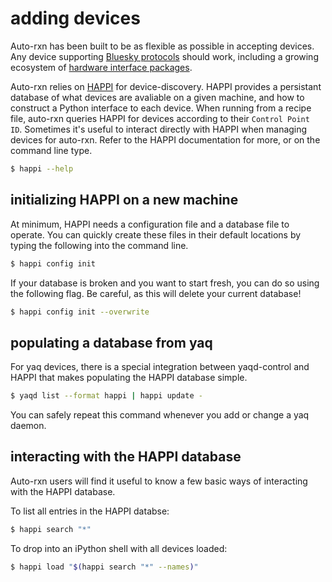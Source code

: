 # adding devices

Auto-rxn has been built to be as flexible as possible in accepting devices.
Any device supporting [Bluesky protocols](https://blueskyproject.io/bluesky/hardware) should work, including a growing ecosystem of [hardware interface packages](https://blueskyproject.io/bluesky/hardware-interfaces). 

Auto-rxn relies on [HAPPI](https://pcdshub.github.io/happi/) for device-discovery.
HAPPI provides a persistant database of what devices are avaliable on a given machine, and how to construct a Python interface to each device.
When running from a recipe file, auto-rxn queries HAPPI for devices according to their `Control Point ID`.
Sometimes it's useful to interact directly with HAPPI when managing devices for auto-rxn.
Refer to the HAPPI documentation for more, or on the command line type.

```bash
$ happi --help
```

## initializing HAPPI on a new machine

At minimum, HAPPI needs a configuration file and a database file to operate.
You can quickly create these files in their default locations by typing the following into the command line.

```bash
$ happi config init
``` 

If your database is broken and you want to start fresh, you can do so using the following flag.
Be careful, as this will delete your current database!

```bash
$ happi config init --overwrite
```

## populating a database from yaq

For yaq devices, there is a special integration between yaqd-control and HAPPI that makes populating the HAPPI database simple.

```bash
$ yaqd list --format happi | happi update -
```

You can safely repeat this command whenever you add or change a yaq daemon.

## interacting with the HAPPI database

Auto-rxn users will find it useful to know a few basic ways of interacting with the HAPPI database.

To list all entries in the HAPPI databse:

```bash
$ happi search "*"
```

To drop into an iPython shell with all devices loaded:

```bash
$ happi load "$(happi search "*" --names)"
```

